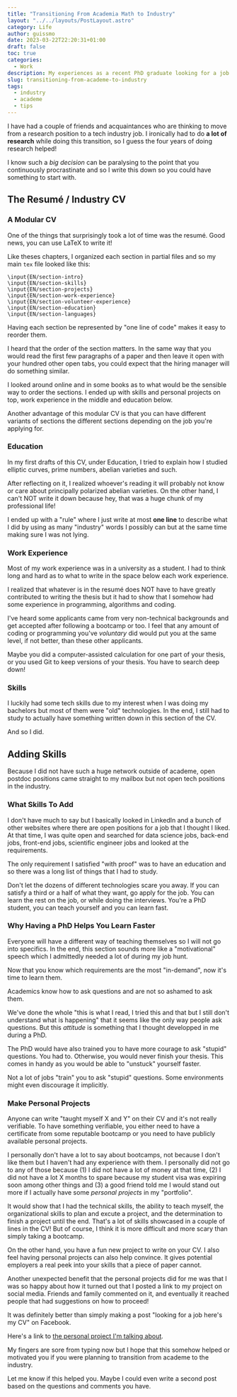 ```yaml
---
title: "Transitioning From Academia Math to Industry"
layout: "../../layouts/PostLayout.astro"
category: Life
author: guissmo
date: 2023-03-22T22:20:31+01:00
draft: false
toc: true
categories:
  - Work
description: My experiences as a recent PhD graduate looking for a job in the industry.
slug: transitioning-from-academe-to-industry
tags:
  - industry
  - academe
  - tips
---
```


I have had a couple of friends and acquaintances who are thinking to move from a research position to a tech industry job. I ironically had to do **a lot of research** while doing this transition, so I guess the four years of doing research helped!

I know such a _big decision_ can be paralysing to the point that you continuously procrastinate and so I write this down so you could have something to start with.

## The Resumé / Industry CV

### A Modular CV

One of the things that surprisingly took a lot of time was the resumé. Good news, you can use LaTeX to write it!

Like theses chapters, I organized each section in partial files and so my main `tex` file looked like this:

```
\input{EN/section-intro}
\input{EN/section-skills}
\input{EN/section-projects}
\input{EN/section-work-experience}
\input{EN/section-volunteer-experience}
\input{EN/section-education}
\input{EN/section-languages}
```

Having each section be represented by "one line of code" makes it easy to reorder them.

I heard that the order of the section matters. In the same way that you would read the first few paragraphs of a paper and then leave it open with your hundred other open tabs, you could expect that the hiring manager will do something similar.

I looked around online and in some books as to what would be the sensible way to order the sections. I ended up with skills and personal projects on top, work experience in the middle and education below.

Another advantage of this modular CV is that you can have different variants of sections the different sections depending on the job you're applying for.

### Education

In my first drafts of this CV, under Education, I tried to explain how I studied elliptic curves, prime numbers, abelian varieties and such.

After reflecting on it, I realized whoever's reading it will probably not know or care about principally polarized abelian varieties. On the other hand, I can't NOT write it down because hey, that was a huge chunk of my professional life!

I ended up with a "rule" where I just write at most **one line** to describe what I did by using as many "industry" words I possibly can but at the same time making sure I was not lying.

### Work Experience

Most of my work experience was in a university as a student. I had to think long and hard as to what to write in the space below each work experience.

I realized that whatever is in the resumé does NOT have to have greatly contributed to writing the thesis but it had to show that I somehow had some experience in programming, algorithms and coding.

I've heard some applicants came from very non-technical backgrounds and get accepted after following a bootcamp or too. I feel that any amount of coding or programming you've _voluntary_ did would put you at the same level, if not better, than these other applicants.

Maybe you did a computer-assisted calculation for one part of your thesis, or you used Git to keep versions of your thesis. You have to search deep down!

### Skills

I luckily had some tech skills due to my interest when I was doing my bachelors but most of them were "old" technologies. In the end, I still had to study to actually have something written down in this section of the CV.

And so I did.

## Adding Skills

Because I did not have such a huge network outside of academe, open postdoc positions came straight to my mailbox but not open tech positions in the industry.

### What Skills To Add

I don't have much to say but I basically looked in LinkedIn and a bunch of other websites where there are open positions for a job that I thought I liked. At that time, I was quite open and searched for data science jobs, back-end jobs, front-end jobs, scientific engineer jobs and looked at the requirements.

The only requirement I satisfied "with proof" was to have an education and so there was a long list of things that I had to study.

Don't let the dozens of different technologies scare you away. If you can satisfy a third or a half of what they want, go apply for the job. You can learn the rest on the job, or while doing the interviews. You're a PhD student, you can teach yourself and you can learn fast.

### Why Having a PhD Helps You Learn Faster

Everyone will have a different way of teaching themselves so I will not go into specifics. In the end, this section sounds more like a "motivational" speech which I admittedly needed a lot of during my job hunt.

Now that you know which requirements are the most "in-demand", now it's time to learn them.

Academics know how to ask questions and are not so ashamed to ask them.

We've done the whole "this is what I read, I tried this and that but I still don't understand what is happening" that it seems like the only way people ask questions. But this _attitude_ is something that I thought developped in me during a PhD.

The PhD would have also trained you to have more courage to ask "stupid" questions. You had to. Otherwise, you would never finish your thesis. This comes in handy as you would be able to "unstuck" yourself faster.

Not a lot of jobs "train" you to ask "stupid" questions. Some environments might even discourage it implicitly.

### Make Personal Projects

Anyone can write "taught myself X and Y" on their CV and it's not really verifiable. To have something verifiable, you either need to have a certificate from some reputable bootcamp or you need to have publicly available personal projects.

I personally don't have a lot to say about bootcamps, not because I don't like them but I haven't had any experience with them. I personally did not go to any of those because (1) I did not have a lot of money at that time, (2) I did not have a lot X months to spare because my student visa was expiring soon among other things and (3) a good friend told me I would stand out more if I actually have some _personal projects_ in my "portfolio".

It would show that I had the technical skills, the ability to teach myself, the organizational skills to plan and excute a project, and the determination to finish a project until the end. That's a lot of skills showcased in a couple of lines in the CV! But of course, I think it is more difficult and more scary than simply taking a bootcamp.

On the other hand, you have a fun new project to write on your CV. I also feel having personal projects can also help convince. It gives potential employers a real peek into your skills that a piece of paper cannot.

Another unexpected benefit that the personal projects did for me was that I was so happy about how it turned out that I posted a link to my project on social media. Friends and family commented on it, and eventually it reached people that had suggestions on how to proceed!

It was definitely better than simply making a post "looking for a job here's my CV" on Facebook.

Here's a link to [the personal project I'm talking about](https://hotornot.guissmo.com).

My fingers are sore from typing now but I hope that this somehow helped or motivated you if you were planning to transition from academe to the industry.

Let me know if this helped you. Maybe I could even write a second post based on the questions and comments you have.
